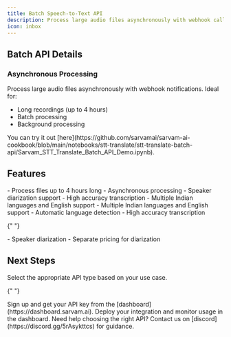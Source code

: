 ```yaml
---
title: Batch Speech-to-Text API
description: Process large audio files asynchronously with webhook callbacks
icon: inbox
---
```


## Batch API Details

<Tab title="Batch API">
  <div className="mb-8">
    <h3>Asynchronous Processing</h3>
    <p>
      Process large audio files asynchronously with webhook notifications. Ideal
      for:
    </p>
    <ul>
      <li>Long recordings (up to 4 hours)</li>
      <li>Batch processing</li>
      <li>Background processing</li>
    </ul>
  </div>
  <Note>
    You can try it out
    [here](https://github.com/sarvamai/sarvam-ai-cookbook/blob/main/notebooks/stt-translate/stt-translate-batch-api/Sarvam_STT_Translate_Batch_API_Demo.ipynb).
  </Note>
</Tab>

## Features

<CardGroup cols={2}>
  <Card title="Processing" icon="inbox">
    - Process files up to 4 hours long
    - Asynchronous processing
  </Card>

  <Card title="Advanced Features" icon="wand-magic-sparkles">
    - Speaker diarization support
    - High accuracy transcription
    - Multiple Indian languages and English support
  </Card>
</CardGroup>

<CardGroup cols={2}>
  <Card title="Language Support" icon="language">
    - Multiple Indian languages and English support 
    - Automatic language detection
    - High accuracy transcription
  </Card>

{" "}

  <Card title="Advanced Features" icon="wand-magic-sparkles">
    - Speaker diarization 
    - Separate pricing for diarization 
  </Card>
</CardGroup>

## Next Steps

<Steps>
  <Step title="Choose Your API">
    Select the appropriate API type based on your use case.
  </Step>

{" "}

<Step title="Get API Key">
  Sign up and get your API key from the
  [dashboard](https://dashboard.sarvam.ai).
</Step>

  <Step title="Go Live">
    Deploy your integration and monitor usage in the dashboard.
  </Step>
</Steps>

<Note>
  Need help choosing the right API? Contact us on
  [discord](https://discord.gg/5rAsykttcs) for guidance.
</Note>